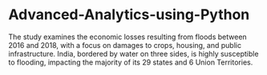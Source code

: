 # Advanced-Analytics-using-Python
The study examines the economic losses resulting from floods between 2016 and 2018, with a focus on damages to crops, housing, and public infrastructure. India, bordered by water on three sides, is highly susceptible to flooding, impacting the majority of its 29 states and 6 Union Territories.
